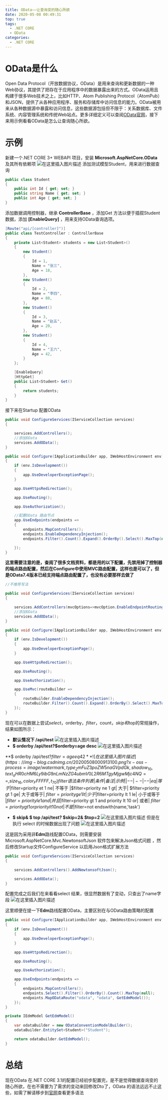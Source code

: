 ```yaml
---
title: OData——让查询变的随心所欲
date: 2020-05-08 00:49:31
top: true
tags:
  - .NET CORE
  - OData
categories:
  - .NET CORE
---
```


# OData是什么
Open Data Protocol（开放数据协议，OData）是用来查询和更新数据的一种Web协议，其提供了把存在于应用程序中的数据暴露出来的方式。OData运用且构建于很多Web技术之上，比如HTTP、Atom Publishing Protocol（AtomPub）和JSON，提供了从各种应用程序、服务和存储库中访问信息的能力。OData被用来从各种数据源中暴露和访问信息，这些数据源包括但不限于：关系数据库、文件系统、内容管理系统和传统Web站点。更多详细定义可以查阅[OData官网](https://www.odata.org/)，接下来用示例看看OData是怎么让查询随心所欲。

# 示例
新建一个.NET CORE 3+ WEBAPI 项目，安装 **Microsoft.AspNetCore.OData** 及其所有依赖项
![在这里插入图片描述](https://img-blog.csdnimg.cn/20200507231549791.png?x-oss-process=image/watermark,type_ZmFuZ3poZW5naGVpdGk,shadow_10,text_aHR0cHM6Ly9ibG9nLmNzZG4ubmV0L2R6MTgyMjgwMjc4NQ==,size_16,color_FFFFFF,t_70)
添加测试模型Student，用来进行数据查询

```csharp
public class Student
{
    public int Id { get; set; }
    public string Name { get; set; }
    public int Age { get; set; }
}
```

添加数据调用控制器，继承 **ControllerBase** ，添加Get 方法以便于插叙Student 数据，添加 **[EnableQuery]** ，用来支持OData查询选项。

```csharp
[Route("api/[controller]")]
public class TestController : ControllerBase
{
    private List<Student> students = new List<Student>()
    {
        new Student()
        {
            Id = 1,
            Name = "张三",
            Age = 18,
        },
        new Student()
        {
            Id = 2,
            Name = "李四",
            Age = 88,
        },
        new Student()
        {
            Id = 3,
            Name = "赵五",
            Age = 20,
        },
        new Student()
        {
            Id = 4,
            Name = "王六",
            Age = 42,
        }
    };

    [EnableQuery]
    [HttpGet]
    public List<Student> Get()
    {
        return students;
    }
}
```
接下来在Startup 配置OData

```csharp
public void ConfigureServices(IServiceCollection services)
{

    services.AddControllers();
    //添加OData
    services.AddOData();
}
```

```csharp
public void Configure(IApplicationBuilder app, IWebHostEnvironment env)
{
    if (env.IsDevelopment())
    {
        app.UseDeveloperExceptionPage();
    }

    app.UseHttpsRedirection();

    app.UseRouting();

    app.UseAuthorization();

	//配置OData 路由节点
    app.UseEndpoints(endpoints =>
    {
    	endpoints.MapControllers();
        endpoints.EnableDependencyInjection();
        endpoints.Filter().Count().Expand().OrderBy().Select().MaxTop(null).;

    });
}
```
**这里需要注意的是，查阅了很多文档资料，都是用的以下配置，先禁用掉了控制器的端点路由配置，然后在Configure中使用MVC路由配置，这样也是可以了，但是OData7.4版本已经支持端点路由配置了，也没有必要那样去做了**
```csharp
//不推荐写法

public void ConfigureServices(IServiceCollection services)
{

    services.AddControllers(mvcOptions=>mvcOption.EnableEndpointRouting = false);
    //添加OData
    services.AddOData();
}

public void Configure(IApplicationBuilder app, IWebHostEnvironment env)
{
    if (env.IsDevelopment())
    {
        app.UseDeveloperExceptionPage();
    }

    app.UseHttpsRedirection();

    app.UseRouting();

    app.UseAuthorization();

	app.UseMvc(routeBuilder =>
    {
        routeBuilder.EnableDependencyInjection();
        routeBuilder.Filter().Count().Expand().OrderBy().Select().MaxTop(null).;
    });   
}
```
现在可以在数据上尝试$select，$orderby，$filter，$count，$skip 和$top的常规操作，结果如图所示：

- **默认情况下  /api/test**
![在这里插入图片描述](https://img-blog.csdnimg.cn/20200508000512650.png?x-oss-process=image/watermark,type_ZmFuZ3poZW5naGVpdGk,shadow_10,text_aHR0cHM6Ly9ibG9nLmNzZG4ubmV0L2R6MTgyMjgwMjc4NQ==,size_16,color_FFFFFF,t_70)
 - **$ orderby  /api/test?$orderby=age desc**
 ![在这里插入图片描述](https://img-blog.csdnimg.cn/20200508000754861.png?x-oss-process=image/watermark,type_ZmFuZ3poZW5naGVpdGk,shadow_10,text_aHR0cHM6Ly9ibG9nLmNzZG4ubmV0L2R6MTgyMjgwMjc4NQ==,size_16,color_FFFFFF,t_70)

**$ orderby  /api/test?$filter=age eq 42**
![在这里插入图片描述](https://img-blog.csdnimg.cn/20200508000913100.png?x-oss-process=image/watermark,type_ZmFuZ3poZW5naGVpdGk,shadow_10,text_aHR0cHM6Ly9ibG9nLmNzZG4ubmV0L2R6MTgyMjgwMjc4NQ==,size_16,color_FFFFFF,t_70)
filter 语法条件列表
|条件  | 备注 | 示例 |
|--|--|--|
eq |等于	|$filter=priority et 1
ne|	不等于	|$filter=priority ne 1
gt|	大于|	$filter=priority gt 1
ge|	大于或等于|	$filter=priority ge 1
lt	|少于	|$filter=priority lt 1
le|	小于或等于	|$filter=priority le 1
and|	并且	|$filter=priority gt 1 and priority lt 10
or|	或者|	$filter=priority gt 1 or priority lt 10
not|	不是	|$filter=not endswith(name,'task')

 - **$ skip& $ top   /api/test? $skip=2& $top=2**
![在这里插入图片描述](https://img-blog.csdnimg.cn/20200508003458278.png?x-oss-process=image/watermark,type_ZmFuZ3poZW5naGVpdGk,shadow_10,text_aHR0cHM6Ly9ibG9nLmNzZG4ubmV0L2R6MTgyMjgwMjc4NQ==,size_16,color_FFFFFF,t_70)
但是在执行 select 的时候数据出现了问题
![在这里插入图片描述](https://img-blog.csdnimg.cn/20200508003721577.png?x-oss-process=image/watermark,type_ZmFuZ3poZW5naGVpdGk,shadow_10,text_aHR0cHM6Ly9ibG9nLmNzZG4ubmV0L2R6MTgyMjgwMjc4NQ==,size_16,color_FFFFFF,t_70)

这是因为采用非**Edm**路线配置OData，则需要安装Microsoft.AspNetCore.Mvc.NewtonsoftJson 软件包来解决Json格式问题 ，然后修改Startup文件ConfigureService 以启用Json格式扩展方法

```csharp
public void ConfigureServices(IServiceCollection services)
{

    services.AddControllers().AddNewtonsoftJson();

    services.AddOData();
}
```
配置完成之后我们在来看看select 结果，很显然数据有了变动，只查出了name字段
![在这里插入图片描述](https://img-blog.csdnimg.cn/20200508004317993.png?x-oss-process=image/watermark,type_ZmFuZ3poZW5naGVpdGk,shadow_10,text_aHR0cHM6Ly9ibG9nLmNzZG4ubmV0L2R6MTgyMjgwMjc4NQ==,size_16,color_FFFFFF,t_70)

这里顺便在提一下**Edm**路线配置OData，主要区别在与OData路由策略的配置

```csharp
public void Configure(IApplicationBuilder app, IWebHostEnvironment env)
{
    if (env.IsDevelopment())
    {
        app.UseDeveloperExceptionPage();
    }

    app.UseHttpsRedirection();

    app.UseRouting();

    app.UseAuthorization();

    app.UseEndpoints(endpoints =>
    {
        endpoints.MapControllers();
        endpoints.Select().Filter().OrderBy().Count().MaxTop(null);
        endpoints.MapODataRoute("odata", "odata", GetEdmModel());
    });
}

private IEdmModel GetEdmModel()
{
    var odataBuilder = new ODataConventionModelBuilder();
    odataBuilder.EntitySet<Student>("Student");

    return odataBuilder.GetEdmModel();
}
```
# 总结
现在OData 在.NET CORE 3.1的配置已经初步配置完，是不是觉得数据查询变的随心所欲，在也不需要为了需求的变动来回修改Dto了，OData 的语法远远不止这些，如需了解请移步到[官网](http://docs.oasis-open.org/odata/odata/v4.01/odata-v4.01-part2-url-conventions.html#_Toc31361043)查看更多语法




